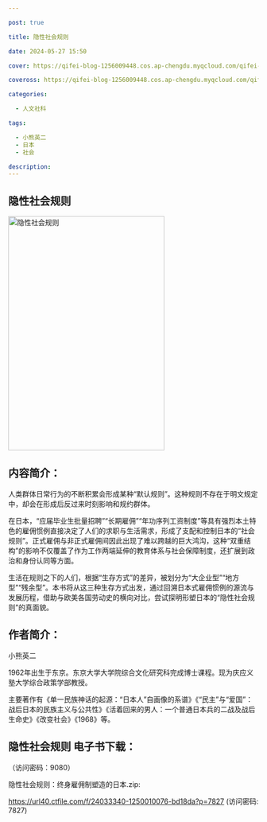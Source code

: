 ```yaml
---

post: true

title: 隐性社会规则

date: 2024-05-27 15:50

cover: https://qifei-blog-1256009448.cos.ap-chengdu.myqcloud.com/qifei-blog/6600ede39f345e8d03c41429.jpg

coveross: https://qifei-blog-1256009448.cos.ap-chengdu.myqcloud.com/qifei-blog/6600ede39f345e8d03c41429.jpg

categories:

  - 人文社科

tags:

  - 小熊英二
  - 日本
  - 社会

description:
---
```


##  隐性社会规则

<img alt="隐性社会规则 " class="aligncenter loading" data-was-processed="true" decoding="async" fetchpriority="high" height="471" src="https://qifei-blog-1256009448.cos.ap-chengdu.myqcloud.com/qifei-blog/6600ede39f345e8d03c41429.jpg " style="cursor: zoom-in;" width="314"/>

## 内容简介：

人类群体日常行为的不断积累会形成某种“默认规则”。这种规则不存在于明文规定中，却会在形成后反过来时刻影响和规约群体。

在日本，“应届毕业生批量招聘”“长期雇佣”“年功序列工资制度”等具有强烈本土特色的雇佣惯例直接决定了人们的求职与生活需求，形成了支配和控制日本的“社会规则”。正式雇佣与非正式雇佣间因此出现了难以跨越的巨大鸿沟，这种“双重结构”的影响不仅覆盖了作为工作两端延伸的教育体系与社会保障制度，还扩展到政治和身份认同等方面。

生活在规则之下的人们，根据“生存方式”的差异，被划分为“大企业型”“地方型”“残余型”。本书将从这三种生存方式出发，通过回溯日本式雇佣惯例的源流与发展历程，借助与欧美各国劳动史的横向对比，尝试探明形塑日本的“隐性社会规则”的真面貌。

## 作者简介：

小熊英二

1962年出生于东京。东京大学大学院综合文化研究科完成博士课程。现为庆应义塾大学综合政策学部教授。

主要著作有《单一民族神话的起源：“日本人”自画像的系谱》《“民主”与“爱国”：战后日本的民族主义与公共性》《活着回来的男人：一个普通日本兵的二战及战后生命史》《改变社会》《1968》等。

## 隐性社会规则 电子书下载：

 （访问密码：9080）

隐性社会规则：终身雇佣制塑造的日本.zip: 

https://url40.ctfile.com/f/24033340-1250010076-bd18da?p=7827 (访问密码: 7827)
